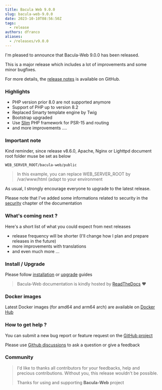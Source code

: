 ```yaml
---
title: Bacula Web 9.0.0
slug: bacula-web-9.0.0
date: 2023-10-10T08:56:50Z
tags:
  - release
authors: dfranco
aliases:
  - /releases/v9.0.0
---
```


I'm pleased to announce that Bacula-Web 9.0.0 has been released.

<!-- truncate -->

This is a major release which includes a lot of improvements and some minor bugfixes.  

For more details, the [release notes](https://github.com/bacula-web/bacula-web/releases/tag/v9.0.0) is available on GitHub.

### Highlights

- PHP version prior 8.0 are not supported anymore
- Support of PHP up to version 8.2
- Replaced Smarty template engine by Twig
- Bootstrap upgraded
- Use [Slim](https://www.slimframework.com) PHP framework for PSR-15 and routing
- and more improvements ....

### Important note

Kind reminder, since release v8.6.0, Apache, Nginx or Lighttpd document root folder muse be set as below

``` shell
WEB_SERVER_ROOT/bacula-web/public
```

> In this example, you can replace WEB_SERVER_ROOT by /var/www/html (adapt to your environment

As usual, I strongly encourage everyone to upgrade to the latest release.

Please note that I've added some informations related to security in the [security](https://docs.bacula-web.org/en/latest/01_about/security.html) chapter of the documentation

### What's coming next ?

Here's a short list of what you could expect from next releases

- release frequency will be shorter (I'll change how I plan and prepare releases in the future)
- more improvements with translations
- and even much more ...

### Install / Upgrade

Please follow [installation](https://docs.bacula-web.org/en/latest/02_install/index.html) or [upgrade](https://docs.bacula-web.org/en/latest/02_install/upgrade.html) guides

> Bacula-Web documentation is kindly hosted by [ReadTheDocs](https://readthedocs.org/) :heart:

### Docker images

Latest Docker images (for amd64 and arm64 arch) are available on [Docker Hub](https://hub.docker.com/r/baculaweb/bacula-web)

### How to get help ?

You can submit a new bug report or feature request on the [GitHub project](https://github.com/bacula-web/bacula-web/issues)

Please use [Github discussions](https://github.com/bacula-web/bacula-web/discussions) to ask a question
or give a feedback

### Community

> I'd like to thanks all contributors for your feedbacks, help and precious contributions.
> Without you, this release wouldn't be possible.
>
> Thanks for using and supporting **Bacula-Web** project
